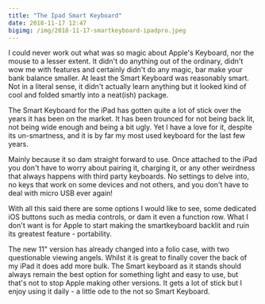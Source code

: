 ```yaml
---
title: "The Ipad Smart Keyboard"
date: 2018-11-17 12:47
bigimg: /img/2018-11-17-smartkeyboard-ipadpro.jpeg
---
```

I could never work out what was so magic about Apple's Keyboard, nor the mouse to a lesser extent. It didn't do anything out of the ordinary, didn't wow me with features and certainly didn't do any magic, bar make your bank balance smaller. At least the Smart Keyboard was reasonably smart. Not in a literal sense, it didn't actually learn anything but it looked kind of cool and folded smartly into a neat(ish) package. 

The Smart Keyboard for the iPad has gotten quite a lot of stick over the years it has been on the market. It has been trounced for not being back lit, not being wide enough and being a bit ugly. Yet I have a love for it, despite its un-smartness, and it is by far my most used keyboard for the last few years.

Mainly because it so dam straight forward to use. Once attached to the iPad you don't have to worry about pairing it, charging it, or any other weirdness that always happens with third party keyboards. No settings to delve into, no keys that work on some devices and not others, and you don't have to deal with micro USB ever again!

With all this said there are some options I would like to see, some dedicated iOS buttons such as media controls, or dam it even a function row. What I don't want is for Apple to start making the smartkeyboard backlit and ruin its greatest feature - portability.

The new 11" version has already changed into a folio case, with two questionable viewing angels.  Whilst it is great to finally cover the back of my iPad it does add more bulk. The Smart keyboard as it stands should always remain the best option for something light and easy to use, but that's not to stop Apple making other versions. It gets a lot of stick but I enjoy using it daily - a little ode to the not so Smart Keyboard.